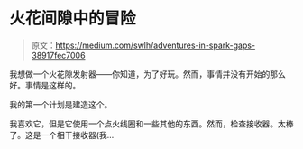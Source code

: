 # 火花间隙中的冒险

> 原文：<https://medium.com/swlh/adventures-in-spark-gaps-38917fec7006>

我想做一个火花隙发射器——你知道，为了好玩。然而，事情并没有开始的那么好。事情是这样的。

我的第一个计划是建造这个。

我喜欢它，但是它使用一个点火线圈和一些其他的东西。然而，检查接收器。太棒了。这是一个相干接收器(我…